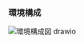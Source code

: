 

### 環境構成
![環境構成図 drawio](https://github.com/user-attachments/assets/4ae8181d-3dd2-432a-8704-819652987a2e)